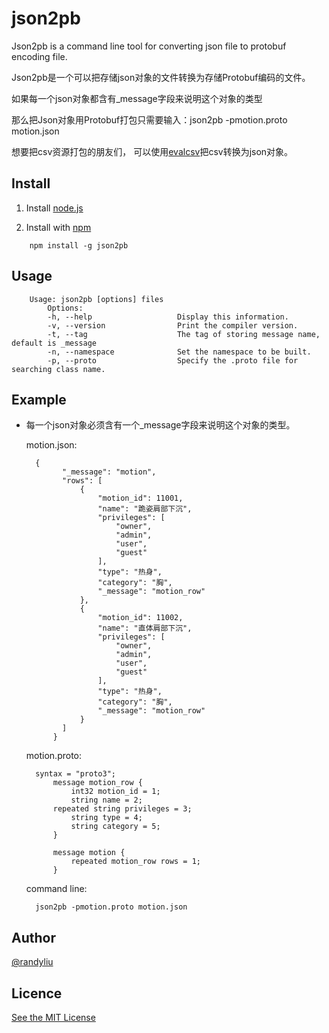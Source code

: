 # json2pb

Json2pb is a command line tool for converting json file to protobuf encoding file.

Json2pb是一个可以把存储json对象的文件转换为存储Protobuf编码的文件。


如果每一个json对象都含有_message字段来说明这个对象的类型

那么把Json对象用Protobuf打包只需要输入：json2pb -pmotion.proto motion.json

想要把csv资源打包的朋友们， 可以使用[evalcsv](https://github.com/randyliu/evalcsv.git)把csv转换为json对象。


Install
-------

1. Install [node.js](https://nodejs.org)

2. Install with [npm](https://npmjs.org/package/json2pb)
```
    npm install -g json2pb
```


Usage
-----
		Usage: json2pb [options] files
			Options:
			-h, --help                   Display this information.
			-v, --version                Print the compiler version.
			-t, --tag                    The tag of storing message name, default is _message
			-n, --namespace              Set the namespace to be built.
			-p, --proto                  Specify the .proto file for searching class name.

Example
-------

- 每一个json对象必须含有一个_message字段来说明这个对象的类型。

    motion.json:
    
		{
		      "_message": "motion",
		      "rows": [
		          {
		              "motion_id": 11001,
		              "name": "跪姿肩部下沉",
		              "privileges": [
		                  "owner",
		                  "admin",
		                  "user",
		                  "guest"
		              ],
		              "type": "热身",
		              "category": "胸",
		              "_message": "motion_row"
		          },
		          {
		              "motion_id": 11002,
		              "name": "直体肩部下沉",
		              "privileges": [
		                  "owner",
		                  "admin",
		                  "user",
		                  "guest"
		              ],
		              "type": "热身",
		              "category": "胸",
		              "_message": "motion_row"
		          }
		      ]
		    }

	motion.proto:
	
		syntax = "proto3";
    		message motion_row {
	        	int32 motion_id = 1;
	         	string name = 2;
	  		repeated string privileges = 3;
	        	string type = 4;
	         	string category = 5;
    		}
    
    		message motion {
    			repeated motion_row rows = 1;
    		}

  command line:
  
		json2pb -pmotion.proto motion.json
    
    
Author
------

[@randyliu](http://github.com/randyliu)

Licence
-------
[See the MIT License](https://opensource.org/licenses/MIT)

